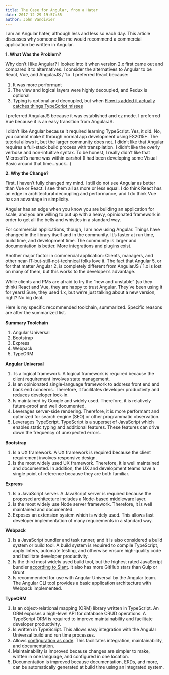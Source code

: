 ```yaml
---
title: The Case for Angular, from a Hater
date: 2017-12-29 19:57:55
author: John Vandivier
---
```




<p class=\"graf graf--p\">I am an Angular hater, although less and less so each day. This article discusses why someone like me would recommend a commercial application be written in Angular.</p>
<p class=\"graf graf--p\"><strong class=\"markup--strong markup--p-strong\">1. What Was the Problem?</strong></p>
<p class=\"graf graf--p\">Why don’t I like Angular? I looked into it when version 2.x first came out and compared it to alternatives. I consider the alternatives to Angular to be React, Vue, and AngularJS / 1.x. I preferred React because:</p>

<ol class=\"postList\">
 	<li class=\"graf graf--li\">It was more performant</li>
 	<li class=\"graf graf--li\">The view and logical layers were highly decoupled, and Redux is optional</li>
 	<li class=\"graf graf--li\">Typing is optional and decoupled, but when <a class=\"markup--anchor markup--li-anchor\" href=\"https://news.ycombinator.com/item?id=11844574\" target=\"_blank\" rel=\"noopener\" data-href=\"https://news.ycombinator.com/item?id=11844574\">Flow is added it actually catches things TypeScript misses</a></li>
</ol>
<p class=\"graf graf--p\">I preferred AngularJS because it was established and ez mode. I preferred Vue because it is an easy transition from AngularJS.</p>
<p class=\"graf graf--p\">I didn’t like Angular because it required learning TypeScript. Yes, it did. No, you cannot make it through normal app development using ES2015+. The tutorial allows it, but the larger community does not. I didn’t like that Angular requires a full-stack build process with transpilation. I didn’t like the overly verbose and non-intuitive syntax. To be honest, I really didn’t like that Microsoft’s name was within earshot (I had been developing some Visual Basic around that time…yuck…)</p>
<p class=\"graf graf--p\"><strong class=\"markup--strong markup--p-strong\">2. Why the Change?</strong></p>
<p class=\"graf graf--p\">First, I haven’t fully changed my mind. I still do not see Angular as better than Vue or React. I see them all as more or less equal. I do think React has an edge in architectural decoupling and performance, and I do think Vue has an advantage in simplicity.</p>
<p class=\"graf graf--p\">Angular has an edge when you know you are building an application for scale, and you are willing to put up with a heavy, opinionated framework in order to get all the bells and whistles in a standard way.</p>
<p class=\"graf graf--p\">For commercial applications, though, I am now using Angular. Things have changed in the library itself and in the community. It’s faster at run time, build time, and development time. The community is larger and documentation is better. More integrations and plugins exist.</p>
<p class=\"graf graf--p\">Another major factor in commercial application: Clients, managers, and other near-IT-but-still-not-technical folks love it. The fact that Angular 5, or for that matter Angular 2, is completely different from AngularJS / 1.x is lost on many of them, but this works to the developer’s advantage.</p>
<p class=\"graf graf--p\">While clients and PMs are afraid to try the “new and unstable” (so they think) React and Vue, they are happy to trust Angular. They’ve been using it for years! Sure, they used 1.x, but we’re just talking about a new version, right? No big deal.</p>
<p class=\"graf graf--p\">Here is my specific recommended toolchain, summarized. Specific reasons are after the summarized list.</p>
<p class=\"graf graf--p\"><strong class=\"markup--strong markup--p-strong\">Summary Toolchain</strong></p>

<ol class=\"postList\">
 	<li class=\"graf graf--li\">Angular Universal</li>
 	<li class=\"graf graf--li\">Bootstrap</li>
 	<li class=\"graf graf--li\">Express</li>
 	<li class=\"graf graf--li\">Webpack</li>
 	<li class=\"graf graf--li\">TypeORM</li>
</ol>
<p class=\"graf graf--p\"><strong class=\"markup--strong markup--p-strong\">Angular Universal</strong></p>

<ol class=\"postList\">
 	<li class=\"graf graf--li\"> Is a logical framework. A logical framework is required because the client requirement involves state management.</li>
 	<li class=\"graf graf--li\">Is an opinionated single-language framework to address front end and back end concerns. Therefore, it facilitates developer productivity and reduces developer lock-in.</li>
 	<li class=\"graf graf--li\">Is maintained by Google and widely used. Therefore, it is relatively future-proof and well documented.</li>
 	<li class=\"graf graf--li\">Leverages server-side rendering. Therefore, it is more performant and optimized for search engine (SEO) or other programmatic observation.</li>
 	<li class=\"graf graf--li\">Leverages TypeScript. TypeScript is a superset of JavaScript which enables static typing and additional features. These features can drive down the frequency of unexpected errors.</li>
</ol>
<p class=\"graf graf--p\"><strong class=\"markup--strong markup--p-strong\">Bootstrap</strong></p>

<ol class=\"postList\">
 	<li class=\"graf graf--li\">Is a UX framework. A UX framework is required because the client requirement involves responsive design.</li>
 	<li class=\"graf graf--li\">Is the most widely used UX framework. Therefore, it is well maintained and documented. In addition, the UX and development teams have a single point of reference because they are both familiar.</li>
</ol>
<p class=\"graf graf--p\"><strong class=\"markup--strong markup--p-strong\">Express</strong></p>

<ol class=\"postList\">
 	<li class=\"graf graf--li\">Is a JavaScript server. A JavaScript server is required because the proposed architecture includes a Node-based middleware layer.</li>
 	<li class=\"graf graf--li\">Is the most widely use Node server framework. Therefore, it is well maintained and documented.</li>
 	<li class=\"graf graf--li\">Exposes an extension system which is widely used. This allows fast developer implementation of many requirements in a standard way.</li>
</ol>
<p class=\"graf graf--p\"><strong class=\"markup--strong markup--p-strong\">Webpack</strong></p>

<ol class=\"postList\">
 	<li class=\"graf graf--li\">Is a JavaScript bundler and task runner, and it is also considered a build system or build tool. A build system is required to compile TypeScript, apply linters, automate testing, and otherwise ensure high-quality code and facilitate developer productivity.</li>
 	<li class=\"graf graf--li\">Is the third most widely used build tool, but the highest rated JavaScript bundler <a class=\"markup--anchor markup--li-anchor\" href=\"https://www.slant.co/topics/3900/~frontend-javascript-module-bundlers\" target=\"_blank\" rel=\"noopener\" data-href=\"https://www.slant.co/topics/3900/~frontend-javascript-module-bundlers\">according to Slant</a>. It also has more GitHub stars than Gulp or Grunt</li>
 	<li class=\"graf graf--li\">Is recommended for use with Angular Universal by the Angular team. The Angular CLI tool provides a basic application architecture with Webpack implemented.</li>
</ol>
<p class=\"graf graf--p\"><strong class=\"markup--strong markup--p-strong\">TypeORM</strong></p>

<ol class=\"postList\">
 	<li class=\"graf graf--li\">Is an object-relational mapping (ORM) library written in TypeScript. An ORM exposes a high-level API for database CRUD operations. A TypeScript ORM is required to improve maintainability and facilitate developer productivity.</li>
 	<li class=\"graf graf--li\">Is written in TypeScript. This allows easy integration with the Angular Universal build and run time processes.</li>
 	<li class=\"graf graf--li\">Allows <a class=\"markup--anchor markup--li-anchor\" href=\"https://confluence.atlassian.com/bamboo/what-is-configuration-as-code-894743909.html\" target=\"_blank\" rel=\"noopener\" data-href=\"https://confluence.atlassian.com/bamboo/what-is-configuration-as-code-894743909.html\">configuration as code</a>. This facilitates integration, maintainability, and documentation.</li>
 	<li class=\"graf graf--li\">Maintainability is improved because changes are simpler to make, written in one language, and configured in one location.</li>
 	<li class=\"graf graf--li\">Documentation is improved because documentation, ERDs, and more, can be automatically generated at build time using an integrated system.</li>
</ol>
